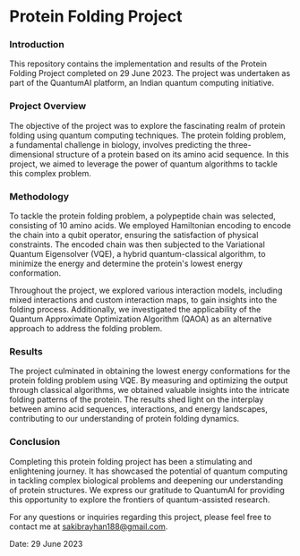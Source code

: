# Protein Folding Project

### Introduction
This repository contains the implementation and results of the Protein Folding Project completed on 29 June 2023. The project was undertaken as part of the QuantumAI platform, an Indian quantum computing initiative.

### Project Overview
The objective of the project was to explore the fascinating realm of protein folding using quantum computing techniques. The protein folding problem, a fundamental challenge in biology, involves predicting the three-dimensional structure of a protein based on its amino acid sequence. In this project, we aimed to leverage the power of quantum algorithms to tackle this complex problem.

### Methodology
To tackle the protein folding problem, a polypeptide chain was selected, consisting of 10 amino acids. We employed Hamiltonian encoding to encode the chain into a qubit operator, ensuring the satisfaction of physical constraints. The encoded chain was then subjected to the Variational Quantum Eigensolver (VQE), a hybrid quantum-classical algorithm, to minimize the energy and determine the protein's lowest energy conformation.

Throughout the project, we explored various interaction models, including mixed interactions and custom interaction maps, to gain insights into the folding process. Additionally, we investigated the applicability of the Quantum Approximate Optimization Algorithm (QAOA) as an alternative approach to address the folding problem.

### Results
The project culminated in obtaining the lowest energy conformations for the protein folding problem using VQE. By measuring and optimizing the output through classical algorithms, we obtained valuable insights into the intricate folding patterns of the protein. The results shed light on the interplay between amino acid sequences, interactions, and energy landscapes, contributing to our understanding of protein folding dynamics.

### Conclusion
Completing this protein folding project has been a stimulating and enlightening journey. It has showcased the potential of quantum computing in tackling complex biological problems and deepening our understanding of protein structures. We express our gratitude to QuantumAI for providing this opportunity to explore the frontiers of quantum-assisted research.

For any questions or inquiries regarding this project, please feel free to contact me at sakibrayhan188@gmail.com.

Date: 29 June 2023
